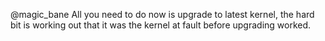 @magic_bane All you need to do now is upgrade to latest kernel, the hard bit is working out that it was the kernel at fault before upgrading worked.